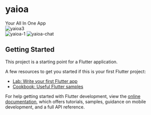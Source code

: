 # yaioa

Your All In One App  
![yaioa3](https://user-images.githubusercontent.com/40769994/230786957-851ac025-a6b7-4abc-8ba9-f9d5abcca10f.png)  
![yaioa-1](https://user-images.githubusercontent.com/40769994/230786960-c312af0f-d721-4d3d-9913-dd30cbf9892f.png)
![yaioa-chat](https://user-images.githubusercontent.com/40769994/230786962-ff1e2a6c-be0c-48af-897f-2017976804bb.png)


## Getting Started

This project is a starting point for a Flutter application.

A few resources to get you started if this is your first Flutter project:

- [Lab: Write your first Flutter app](https://docs.flutter.dev/get-started/codelab)
- [Cookbook: Useful Flutter samples](https://docs.flutter.dev/cookbook)

For help getting started with Flutter development, view the
[online documentation](https://docs.flutter.dev/), which offers tutorials,
samples, guidance on mobile development, and a full API reference.
